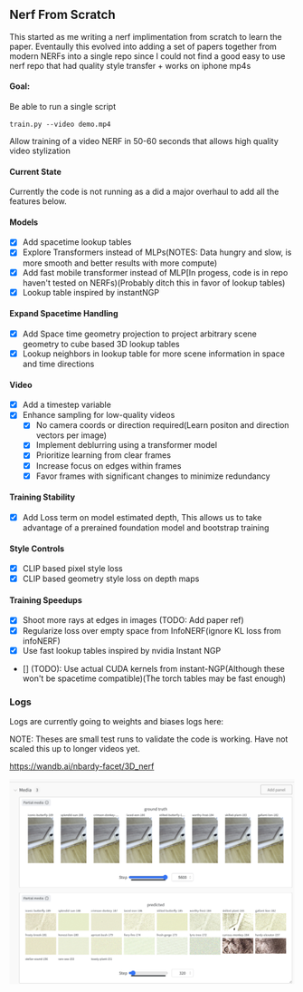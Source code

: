 ## Nerf From Scratch

This started as me writing a nerf implimentation from scratch to learn the paper. Eventaully this evolved into adding a set of papers together from modern NERFs into a single repo since I could not find a good easy to use nerf repo that had quality style transfer + works on iphone mp4s

#### Goal:

Be able to run a single script

```
train.py --video demo.mp4
```

Allow training of a video NERF in 50-60 seconds that allows high quality video stylization


#### Current State

Currently the code is not running as a did a major overhaul to add all the features below.

#### Models

- [x] Add spacetime lookup tables
- [x] Explore Transformers instead of MLPs(NOTES: Data hungry and slow, is more smooth and better results with more compute)
- [x] Add fast mobile transformer instead of MLP[In progess, code is in repo haven't tested on NERFs)(Probably ditch this in favor of lookup tables)
- [x] Lookup table inspired by instantNGP

#### Expand Spacetime Handling

- [x] Add Space time geometry projection to project arbitrary scene geometry to cube based 3D lookup tables
- [x] Lookup neighbors in lookup table for more scene information in space and time directions

#### Video

- [x] Add a timestep variable
- [x] Enhance sampling for low-quality videos
  - [x] No camera coords or direction required(Learn positon and direction vectors per image)
  - [x] Implement deblurring using a transformer model
  - [x] Prioritize learning from clear frames
  - [x] Increase focus on edges within frames
  - [x] Favor frames with significant changes to minimize redundancy

#### Training Stability

- [x] Add Loss term on model estimated depth, This allows us to take advantage of a prerained foundation model and bootstrap training

#### Style Controls

- [x] CLIP based pixel style loss
- [x] CLIP based geometry style loss on depth maps

#### Training Speedups

- [x] Shoot more rays at edges in images (TODO: Add paper ref)
- [x] Regularize loss over empty space from InfoNERF(ignore KL loss from infoNERF)
- [x] Use fast lookup tables inspired by nvidia Instant NGP
- [] (TODO): Use actual CUDA kernels from instant-NGP(Although these won't be spacetime compatible)(The torch tables may be fast enough)

### Logs

Logs are currently going to weights and biases logs here:

NOTE: Theses are small test runs to validate the code is working. Have not scaled this up to longer videos yet.

https://wandb.ai/nbardy-facet/3D_nerf

![alt text](image.png)

